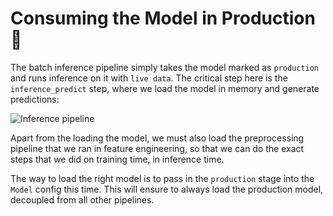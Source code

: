 # Consuming the Model in Production 🚀

The batch inference pipeline simply takes the model marked as `production` and runs inference on it
with `live data`. The critical step here is the `inference_predict` step, where we load the model in memory
and generate predictions:

<img src="/zenmlQuickstart/assets/inference_pipeline.png" alt="Inference pipeline">

Apart from the loading the model, we must also load the preprocessing pipeline that we ran in feature engineering,
so that we can do the exact steps that we did on training time, in inference time.

The way to load the right model is to pass in the `production` stage into the `Model` config this time.
This will ensure to always load the production model, decoupled from all other pipelines.
